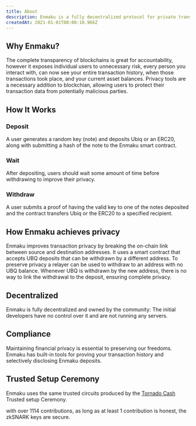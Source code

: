 ```yaml
---
title: About
description: Enmaku is a fully decentralized protocol for private transactions on Ubiq.
createdAt: 2021-01-01T00:00:10.966Z
---
```


## Why Enmaku?

The complete transparency of blockchains is great for accountability, however it exposes individual users to unnecessary risk, every person you interact with, can now see your entire transaction history, when those transactions took place, and your current asset balances. Privacy tools are a necessary addition to blockchian, allowing users to protect their transaction data from potentially malicious parties.

## How It Works
### Deposit
A user generates a random key (note) and deposits Ubiq or an ERC20, along with submitting a hash of the note to the Enmaku smart contract.

### Wait
After depositing, users should wait some amount of time before withdrawing to improve their privacy.

### Withdraw
A user submits a proof of having the valid key to one of the notes deposited and the contract transfers Ubiq or the ERC20 to a specified recipient.

## How Enmaku achieves privacy

Enmaku improves transaction privacy by breaking the on-chain link between source and destination addresses. It uses a smart contract that accepts UBQ deposits that can be withdrawn by a different address. To preserve privacy a relayer can be used to withdraw to an address with no UBQ balance. Whenever UBQ is withdrawn by the new address, there is no way to link the withdrawal to the deposit, ensuring complete privacy.

## Decentralized

Enmaku is fully decentralized and owned by the community: The initial developers have no control over it and are not running any servers.

## Compliance

Maintaining financial privacy is essential to preserving our freedoms. Enmaku has built-in tools for proving your transaction history and selectively disclosing Enmaku deposits.

## Trusted Setup Ceremony

Enmaku uses the same trusted circuits produced by the [Tornado Cash](https://tornado.cash/) Trusted setup Ceremony.

with over 1114 contributions, as long as at least 1 contribution is honest, the zkSNARK keys are secure.

